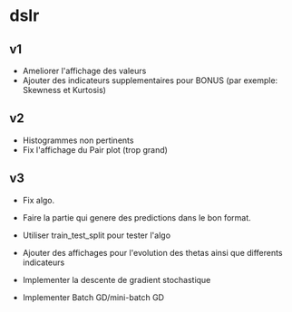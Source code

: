 # dslr


## v1

- Ameliorer l'affichage des valeurs
- Ajouter des indicateurs supplementaires pour BONUS (par exemple: Skewness et Kurtosis)

## v2

- Histogrammes non pertinents
- Fix l'affichage du Pair plot (trop grand)


## v3

- Fix algo.
- Faire la partie qui genere des predictions dans le bon format.
- Utiliser train_test_split pour tester l'algo

- Ajouter des affichages pour l'evolution des thetas ainsi que differents indicateurs
- Implementer la descente de gradient stochastique
- Implementer Batch GD/mini-batch GD

